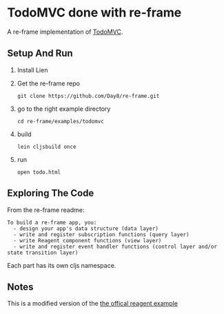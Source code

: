 # TodoMVC done with re-frame

A re-frame implementation of [TodoMVC](http://todomvc.com/).


## Setup And Run

1. Install Lien

1. Get the re-frame repo
   ```
   git clone https://github.com/Day8/re-frame.git
   ```

1. go to the right example directory
   ```
   cd re-frame/examples/todomvc
   ```

1. build
   ```
   lein cljsbuild once
   ```

1. run
   ```
   open todo.html
   ```

## Exploring The Code

From the re-frame readme:
```
To build a re-frame app, you:
  - design your app's data structure (data layer)
  - write and register subscription functions (query layer)
  - write Reagent component functions (view layer)
  - write and register event handler functions (control layer and/or state transition layer)
```

Each part has its own cljs namespace.


## Notes

This is a modified version of the [the offical reagent example](https://github.com/reagent-project/reagent/tree/master/examples/todomvc)

